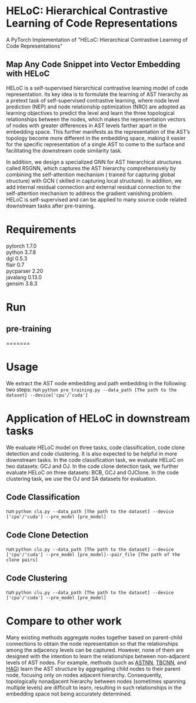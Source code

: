 # HELoC: Hierarchical Contrastive Learning of Code Representations
A PyTorch Implementation of "HELoC: Hierarchical Contrastive Learning of Code Representations"
## Map Any Code Snippet into Vector Embedding with HELoC
HELoC is a self-supervised hierarchical contrastive learning model of code representation. Its key idea is to  formulate the learning of AST hierarchy as a pretext task of self-supervised contrastive learning, where node level prediction (NEP) and node relationship optimization (NRO) are adopted as learning objectives to predict the level and learn the three topological relationships between the nodes, which makes the representation vectors of nodes with greater differences in AST levels farther apart in the embedding space. This further manifests as the representation of the AST’s topology become more different in the embedding space, making it easier for the specific representation of a single AST to come to the surface and facilitating the downstream code similarity task.

In addition, we design a specialized GNN for AST hierarchical structures called RSGNN, which captures the AST hierarchy comprehensively by combining the self-attention mechanism ( trained for capturing global structure) with GCN ( skilled in capturing local structure). In addition, we add internal residual connection and external residual connection to the self-attention mechanism to address the gradient vanishing problem. 
HELoC is self-supervised and can be applied to many source code related downstream tasks after pre-training. 
# Requirements <br />
pytorch 1.7.0 <br />
python 3.7.8 <br />
dgl 0.5.3 <br />
flair 0.7 <br />
pycparser 2.20 <br />
javalang 0.13.0 <br />
gensim 3.8.3 <br />
# Run <br />
## pre-training 
=======
# Usage
We extract the AST node embedding and path embedding in the following two steps:
run ```python pre_training.py --data_path [The path to the dataset] --device['cpu'/'cuda']```
# Application of HELoC in downstream tasks
We evaluate HELoC model on three tasks, code classification, code clone detection and code clustering. It is also expected to be helpful in more downstream tasks.
In the code classification task, we evaluate HELoC on two datasets: GCJ and OJ. 
In the code clone detection task, we further evaluate HELoC on three datasets: BCB, GCJ and OJClone. 
In the code clustering task, we use the OJ and SA datasets for evaluation.
## Code Classification <br /> 
run ```python cla.py --data_path [The path to the dataset] --device ['cpu'/'cuda'] --pre_model [pre_model]```
## Code Clone Detection <br />
run ```python clo.py --data_path [The path to the dataset] --device ['cpu'/'cuda'] --pre_model [pre_model]--pair_file [The path of the clone pairs]```
## Code Clustering <br />
run ```python clu.py --data_path [The path to the dataset] --device ['cpu'/'cuda'] --pre_model [pre_model]```
# Compare to other work
Many existing methods aggregate nodes together based on parent-child connections to obtain the node representation so that the relationships among the adjacency levels can be captured. However, none of them are designed with the intention to learn the relationships between non-adjacent levels of AST nodes.
For example, methods (such as [ASTNN](https://ieeexplore.ieee.org/abstract/document/8812062), [TBCNN](http://citeseerx.ist.psu.edu/viewdoc/download?doi=10.1.1.740.9656&rep=rep1&type=pdf), and [HAG](https://www.worldscientific.com/doi/abs/10.1142/S021819402150025X)) learn the AST structure by aggregating child nodes to their parent node, focusing only on nodes adjacent hierarchy. Consequently, topologically nonadjacent hierarchy between nodes (sometimes spanning multiple levels) are difficult to learn, resulting in such relationships in the embedding space not being accurately determined. 
